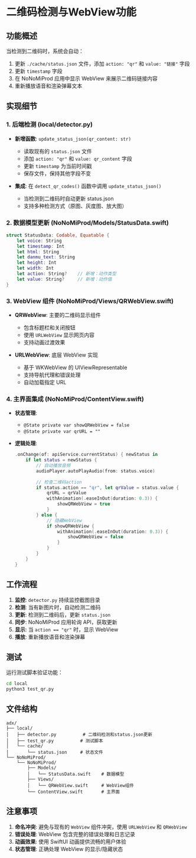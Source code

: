 # 二维码检测与WebView功能

## 功能概述

当检测到二维码时，系统会自动：
1. 更新 `./cache/status.json` 文件，添加 `action: "qr"` 和 `value: "链接"` 字段
2. 更新 `timestamp` 字段
3. 在 NoNoMiProd 应用中显示 WebView 来展示二维码链接内容
4. 重新播放语音和渲染弹幕文本

## 实现细节

### 1. 后端检测 (local/detector.py)

- **新增函数**: `update_status_json(qr_content: str)`
  - 读取现有的 `status.json` 文件
  - 添加 `action: "qr"` 和 `value: qr_content` 字段
  - 更新 `timestamp` 为当前时间戳
  - 保存文件，保持其他字段不变

- **集成**: 在 `detect_qr_codes()` 函数中调用 `update_status_json()`
  - 当检测到二维码时自动更新 status.json
  - 支持多种检测方式（原图、灰度图、放大图）

### 2. 数据模型更新 (NoNoMiProd/Models/StatusData.swift)

```swift
struct StatusData: Codable, Equatable {
    let voice: String
    let timestamp: Int
    let html: String
    let danmu_text: String
    let height: Int
    let width: Int
    let action: String?    // 新增：动作类型
    let value: String?     // 新增：动作值
}
```

### 3. WebView 组件 (NoNoMiProd/Views/QRWebView.swift)

- **QRWebView**: 主要的二维码显示组件
  - 包含标题栏和关闭按钮
  - 使用 `URLWebView` 显示网页内容
  - 支持动画过渡效果

- **URLWebView**: 底层 WebView 实现
  - 基于 WKWebView 的 UIViewRepresentable
  - 支持导航代理和错误处理
  - 自动加载指定 URL

### 4. 主界面集成 (NoNoMiProd/ContentView.swift)

- **状态管理**:
  - `@State private var showQRWebView = false`
  - `@State private var qrURL = ""`

- **逻辑处理**:
  ```swift
  .onChange(of: apiService.currentStatus) { newStatus in
      if let status = newStatus {
          // 自动播放音频
          audioPlayer.autoPlayAudio(from: status.voice)
          
          // 检查二维码action
          if status.action == "qr", let qrValue = status.value {
              qrURL = qrValue
              withAnimation(.easeInOut(duration: 0.3)) {
                  showQRWebView = true
              }
          } else {
              // 隐藏WebView
              if showQRWebView {
                  withAnimation(.easeInOut(duration: 0.3)) {
                      showQRWebView = false
                  }
              }
          }
      }
  }
  ```

## 工作流程

1. **监控**: `detector.py` 持续监控截图目录
2. **检测**: 当有新图片时，自动检测二维码
3. **更新**: 检测到二维码后，更新 `status.json`
4. **同步**: NoNoMiProd 应用轮询 API，获取更新
5. **显示**: 当 `action == "qr"` 时，显示 WebView
6. **播放**: 重新播放语音和渲染弹幕

## 测试

运行测试脚本验证功能：

```bash
cd local
python3 test_qr.py
```

## 文件结构

```
adx/
├── local/
│   ├── detector.py          # 二维码检测和status.json更新
│   ├── test_qr.py          # 测试脚本
│   └── cache/
│       └── status.json     # 状态文件
└── NoNoMiProd/
    └── NoNoMiProd/
        ├── Models/
        │   └── StatusData.swift    # 数据模型
        ├── Views/
        │   └── QRWebView.swift     # WebView组件
        └── ContentView.swift       # 主界面
```

## 注意事项

1. **命名冲突**: 避免与现有的 `WebView` 组件冲突，使用 `URLWebView` 和 `QRWebView`
2. **错误处理**: WebView 包含完整的错误处理和日志记录
3. **动画效果**: 使用 SwiftUI 动画提供流畅的用户体验
4. **状态管理**: 正确处理 WebView 的显示/隐藏状态 